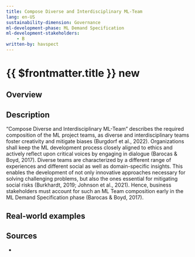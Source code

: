 ```yaml
---
title: Compose Diverse and Interdisciplinary ML-Team
lang: en-US
sustainability-dimension: Governance
ml-development-phase: ML Demand Specification
ml-development-stakeholders: 
    - B
written-by: havspect
---
```


<script setup>
import DPOverview from '../../components/DPOverview.vue'
</script>


# {{ $frontmatter.title }} <Badge type="tip">new</Badge>

## Overview
<DPOverview />

## Description
“Compose Diverse and Interdisciplinary ML-Team” describes the required composition of the ML project teams, as diverse and interdisciplinary teams foster creativity and mitigate biases (Burgdorf et al., 2022). Organizations shall keep the ML development process closely aligned to ethics and actively reflect upon critical voices by engaging in dialogue (Barocas & Boyd, 2017). Diverse teams are characterized by a different range of experiences and different social as well as domain-specific insights. This enables the development of not only innovative approaches necessary for solving challenging problems, but also the ones essential for mitigating social risks (Burkhardt, 2019; Johnson et al., 2021). Hence, business stakeholders must account for such an ML Team composition early in the ML Demand Specification phase (Barocas & Boyd, 2017).

## Real-world examples 


## Sources 

- 
